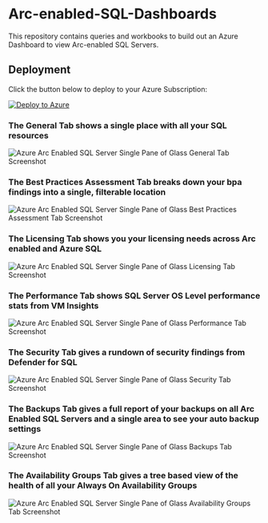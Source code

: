 # Arc-enabled-SQL-Dashboards
This repository contains queries and workbooks to build out an Azure Dashboard to view Arc-enabled SQL Servers.

## Deployment
Click the button below to deploy to your Azure Subscription:

[![Deploy to Azure](https://aka.ms/deploytoazurebutton)](https://portal.azure.com/#blade/Microsoft_Azure_CreateUIDef/CustomDeploymentBlade/uri/https%3A%2F%2Farcdashprupload.blob.core.windows.net%2Frelease%2Fv1.1.13%2Fdeploy.json/uiFormDefinitionUri/https%3A%2F%2Farcdashprupload.blob.core.windows.net%2Frelease%2Fv1.1.13%2FcreateUiDefinition.json)

### The General Tab shows a single place with all your SQL resources
![Azure Arc Enabled SQL Server Single Pane of Glass General Tab Screenshot](images/general_tab_workbook.png)

### The Best Practices Assessment Tab breaks down your bpa findings into a single, filterable location
![Azure Arc Enabled SQL Server Single Pane of Glass Best Practices Assessment Tab Screenshot](images/bpa_tab_workbook.png)

### The Licensing Tab shows you your licensing needs across Arc enabled and Azure SQL
![Azure Arc Enabled SQL Server Single Pane of Glass Licensing Tab Screenshot](images/licensing_tab_workbook.png)

### The Performance Tab shows SQL Server OS Level performance stats from VM Insights
![Azure Arc Enabled SQL Server Single Pane of Glass Performance Tab Screenshot](images/perf_tab_workbook.png)

### The Security Tab gives a rundown of security findings from Defender for SQL
![Azure Arc Enabled SQL Server Single Pane of Glass Security Tab Screenshot](images/security_tab_workbook.png)

### The Backups Tab gives a full report of your backups on all Arc Enabled SQL Servers and a single area to see your auto backup settings
![Azure Arc Enabled SQL Server Single Pane of Glass Backups Tab Screenshot](images/backup_tab_workbook.png)

### The Availability Groups Tab gives a tree based view of the health of all your Always On Availability Groups
![Azure Arc Enabled SQL Server Single Pane of Glass Availability Groups Tab Screenshot](images/aoag_tab_workbook.png)